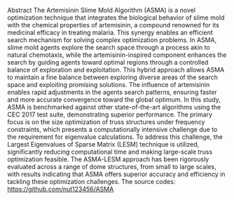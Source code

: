 Abstract
The Artemisinin Slime Mold Algorithm (ASMA) is a novel optimization technique that integrates the biological behavior of slime mold with the chemical properties of artemisinin, a compound renowned for its medicinal efficacy in treating malaria. This synergy enables an efficient search mechanism for solving complex optimization problems. In ASMA, slime mold agents explore the search space through a process akin to natural chemotaxis, while the artemisinin-inspired component enhances the search by guiding agents toward optimal regions through a controlled balance of exploration and exploitation. This hybrid approach allows ASMA to maintain a fine balance between exploring diverse areas of the search space and exploiting promising solutions. The influence of artemisinin enables rapid adjustments in the agents search patterns, ensuring faster and more accurate convergence toward the global optimum. In this study, ASMA is benchmarked against other state-of-the-art algorithms using the CEC 2017 test suite, demonstrating superior performance. The primary focus is on the size optimization of truss structures under frequency constraints, which presents a computationally intensive challenge due to the requirement for eigenvalue calculations. To address this challenge, the Largest Eigenvalues of Sparse Matrix (LESM) technique is utilized, significantly reducing computational time and making large-scale truss optimization feasible. The ASMA-LESM approach has been rigorously evaluated across a range of dome structures, from small to large scales, with results indicating that ASMA offers superior accuracy and efficiency in tackling these optimization challenges. The source codes: https://github.com/nut123456/ASMA                                                          
